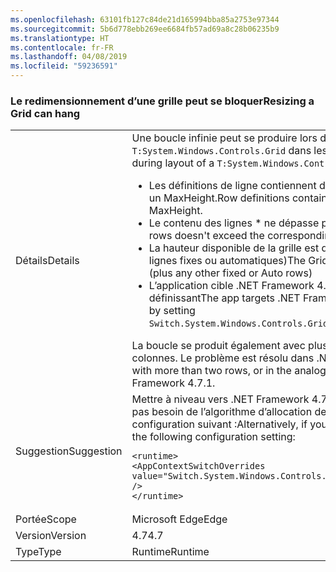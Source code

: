```yaml
---
ms.openlocfilehash: 63101fb127c84de21d165994bba85a2753e97344
ms.sourcegitcommit: 5b6d778ebb269ee6684fb57ad69a8c28b06235b9
ms.translationtype: HT
ms.contentlocale: fr-FR
ms.lasthandoff: 04/08/2019
ms.locfileid: "59236591"
---
```

### <a name="resizing-a-grid-can-hang"></a><span data-ttu-id="4aa12-101">Le redimensionnement d’une grille peut se bloquer</span><span class="sxs-lookup"><span data-stu-id="4aa12-101">Resizing a Grid can hang</span></span>

|   |   |
|---|---|
|<span data-ttu-id="4aa12-102">Détails</span><span class="sxs-lookup"><span data-stu-id="4aa12-102">Details</span></span>|<span data-ttu-id="4aa12-103">Une boucle infinie peut se produire lors de la présentation d’une <code>T:System.Windows.Controls.Grid</code> dans les circonstances suivantes :</span><span class="sxs-lookup"><span data-stu-id="4aa12-103">An infinite loop can occur during layout of a <code>T:System.Windows.Controls.Grid</code> under the following circumstances:</span></span><ul><li><span data-ttu-id="4aa12-104">Les définitions de ligne contiennent deux lignes \*, toutes deux déclarant un MinHeight et un MaxHeight.</span><span class="sxs-lookup"><span data-stu-id="4aa12-104">Row definitions contain two \*-rows, both declaring a MinHeight and a MaxHeight.</span></span></li><li><span data-ttu-id="4aa12-105">Le contenu des lignes \* ne dépasse pas le MaxHeight correspondant</span><span class="sxs-lookup"><span data-stu-id="4aa12-105">Content of the \*-rows doesn't exceed the corresponding MaxHeight</span></span></li><li><span data-ttu-id="4aa12-106">La hauteur disponible de la grille est dépassée par le premier MinHeight (plus les autres lignes fixes ou automatiques)</span><span class="sxs-lookup"><span data-stu-id="4aa12-106">The Grid's available height is exceeded by the first MinHeight (plus any other fixed or Auto rows)</span></span></li><li><span data-ttu-id="4aa12-107">L’application cible .NET Framework 4.7 ou adhère à son algorithme d’allocation en définissant</span><span class="sxs-lookup"><span data-stu-id="4aa12-107">The app targets .NET Framework 4.7, or opts in to the 4.7 allocation algorithm by setting</span></span> <code>Switch.System.Windows.Controls.Grid.StarDefinitionsCanExceedAvailableSpace=false</code></li></ul><span data-ttu-id="4aa12-108">La boucle se produit également avec plus de deux lignes, ou dans le cas analogue pour les colonnes. Le problème est résolu dans .NET Framework 4.7.1.</span><span class="sxs-lookup"><span data-stu-id="4aa12-108">The loop would also happen with more than two rows, or in the analogous case for columns.The issue is fixed in .NET Framework 4.7.1.</span></span>|
|<span data-ttu-id="4aa12-109">Suggestion</span><span class="sxs-lookup"><span data-stu-id="4aa12-109">Suggestion</span></span>|<span data-ttu-id="4aa12-110">Mettre à niveau vers .NET Framework 4.7.1.</span><span class="sxs-lookup"><span data-stu-id="4aa12-110">Upgrade to .NET Framework 4.7.1.</span></span>  <span data-ttu-id="4aa12-111">Si vous n’avez pas besoin de l’algorithme d’allocation de 4.7, vous pouvez aussi utiliser le paramètre de configuration suivant :</span><span class="sxs-lookup"><span data-stu-id="4aa12-111">Alternatively, if you don't need the 4.7 allocation algorithm you can use the following configuration setting:</span></span><pre><code class="lang-xml">&lt;runtime&gt;&#13;&#10;&lt;AppContextSwitchOverrides value=&quot;Switch.System.Windows.Controls.Grid.StarDefinitionsCanExceedAvailableSpace=true&quot; /&gt;&#13;&#10;&lt;/runtime&gt;&#13;&#10;</code></pre>|
|<span data-ttu-id="4aa12-112">Portée</span><span class="sxs-lookup"><span data-stu-id="4aa12-112">Scope</span></span>|<span data-ttu-id="4aa12-113">Microsoft Edge</span><span class="sxs-lookup"><span data-stu-id="4aa12-113">Edge</span></span>|
|<span data-ttu-id="4aa12-114">Version</span><span class="sxs-lookup"><span data-stu-id="4aa12-114">Version</span></span>|<span data-ttu-id="4aa12-115">4.7</span><span class="sxs-lookup"><span data-stu-id="4aa12-115">4.7</span></span>|
|<span data-ttu-id="4aa12-116">Type</span><span class="sxs-lookup"><span data-stu-id="4aa12-116">Type</span></span>|<span data-ttu-id="4aa12-117">Runtime</span><span class="sxs-lookup"><span data-stu-id="4aa12-117">Runtime</span></span>|
